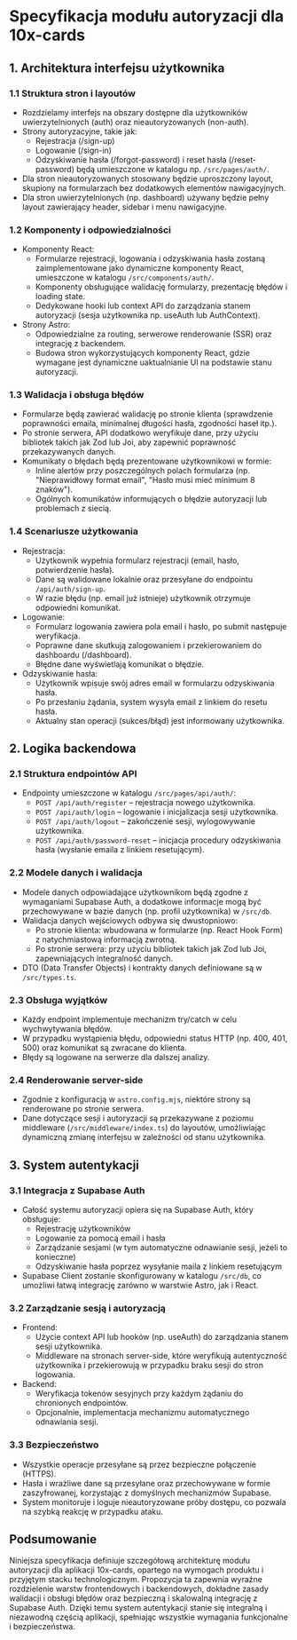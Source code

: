 # Specyfikacja modułu autoryzacji dla 10x-cards

## 1. Architektura interfejsu użytkownika

### 1.1 Struktura stron i layoutów
- Rozdzielamy interfejs na obszary dostępne dla użytkowników uwierzytelnionych (auth) oraz nieautoryzowanych (non-auth).
- Strony autoryzacyjne, takie jak:
  - Rejestracja (/sign-up)
  - Logowanie (/sign-in)
  - Odzyskiwanie hasła (/forgot-password) i reset hasła (/reset-password)
  będą umieszczone w katalogu np. `/src/pages/auth/`.
- Dla stron nieautoryzowanych stosowany będzie uproszczony layout, skupiony na formularzach bez dodatkowych elementów nawigacyjnych.
- Dla stron uwierzytelnionych (np. dashboard) używany będzie pełny layout zawierający header, sidebar i menu nawigacyjne.

### 1.2 Komponenty i odpowiedzialności
- Komponenty React:
  - Formularze rejestracji, logowania i odzyskiwania hasła zostaną zaimplementowane jako dynamiczne komponenty React, umieszczone w katalogu `/src/components/auth/`.
  - Komponenty obsługujące walidację formularzy, prezentację błędów i loading state.
  - Dedykowane hooki lub context API do zarządzania stanem autoryzacji (sesja użytkownika np. useAuth lub AuthContext).
- Strony Astro:
  - Odpowiedzialne za routing, serwerowe renderowanie (SSR) oraz integrację z backendem.
  - Budowa stron wykorzystujących komponenty React, gdzie wymagane jest dynamiczne uaktualnianie UI na podstawie stanu autoryzacji.

### 1.3 Walidacja i obsługa błędów
- Formularze będą zawierać walidację po stronie klienta (sprawdzenie poprawności emaila, minimalnej długości hasła, zgodności haseł itp.).
- Po stronie serwera, API dodatkowo weryfikuje dane, przy użyciu bibliotek takich jak Zod lub Joi, aby zapewnić poprawność przekazywanych danych.
- Komunikaty o błędach będą prezentowane użytkownikowi w formie:
  - Inline alertów przy poszczególnych polach formularza (np. "Nieprawidłowy format email", "Hasło musi mieć minimum 8 znaków").
  - Ogólnych komunikatów informujących o błędzie autoryzacji lub problemach z siecią.

### 1.4 Scenariusze użytkowania
- Rejestracja:
  - Użytkownik wypełnia formularz rejestracji (email, hasło, potwierdzenie hasła).
  - Dane są walidowane lokalnie oraz przesyłane do endpointu `/api/auth/sign-up`.
  - W razie błędu (np. email już istnieje) użytkownik otrzymuje odpowiedni komunikat.
- Logowanie:
  - Formularz logowania zawiera pola email i hasło, po submit następuje weryfikacja.
  - Poprawne dane skutkują zalogowaniem i przekierowaniem do dashboardu (/dashboard).
  - Błędne dane wyświetlają komunikat o błędzie.
- Odzyskiwanie hasła:
  - Użytkownik wpisuje swój adres email w formularzu odzyskiwania hasła.
  - Po przesłaniu żądania, system wysyła email z linkiem do resetu hasła.
  - Aktualny stan operacji (sukces/błąd) jest informowany użytkownika.

## 2. Logika backendowa

### 2.1 Struktura endpointów API
- Endpointy umieszczone w katalogu `/src/pages/api/auth/`:
  - `POST /api/auth/register` – rejestracja nowego użytkownika.
  - `POST /api/auth/login` – logowanie i inicjalizacja sesji użytkownika.
  - `POST /api/auth/logout` – zakończenie sesji, wylogowywanie użytkownika.
  - `POST /api/auth/password-reset` – inicjacja procedury odzyskiwania hasła (wysłanie emaila z linkiem resetującym).

### 2.2 Modele danych i walidacja
- Modele danych odpowiadające użytkownikom będą zgodne z wymaganiami Supabase Auth, a dodatkowe informacje mogą być przechowywane w bazie danych (np. profil użytkownika) w `/src/db`.
- Walidacja danych wejściowych odbywa się dwustopniowo:
  - Po stronie klienta: wbudowana w formularze (np. React Hook Form) z natychmiastową informacją zwrotną.
  - Po stronie serwera: przy użyciu bibliotek takich jak Zod lub Joi, zapewniających integralność danych.
- DTO (Data Transfer Objects) i kontrakty danych definiowane są w `/src/types.ts`.

### 2.3 Obsługa wyjątków
- Każdy endpoint implementuje mechanizm try/catch w celu wychwytywania błędów.
- W przypadku wystąpienia błędu, odpowiedni status HTTP (np. 400, 401, 500) oraz komunikat są zwracane do klienta.
- Błędy są logowane na serwerze dla dalszej analizy.

### 2.4 Renderowanie server-side
- Zgodnie z konfiguracją w `astro.config.mjs`, niektóre strony są renderowane po stronie serwera. 
- Dane dotyczące sesji i autoryzacji są przekazywane z poziomu middleware (`/src/middleware/index.ts`) do layoutów, umożliwiając dynamiczną zmianę interfejsu w zależności od stanu użytkownika.

## 3. System autentykacji

### 3.1 Integracja z Supabase Auth
- Całość systemu autoryzacji opiera się na Supabase Auth, który obsługuje:
  - Rejestrację użytkowników
  - Logowanie za pomocą email i hasła
  - Zarządzanie sesjami (w tym automatyczne odnawianie sesji, jeżeli to konieczne)
  - Odzyskiwanie hasła poprzez wysyłanie maila z linkiem resetującym
- Supabase Client zostanie skonfigurowany w katalogu `/src/db`, co umożliwi łatwą integrację zarówno w warstwie Astro, jak i React.

### 3.2 Zarządzanie sesją i autoryzacją
- Frontend:
  - Użycie context API lub hooków (np. useAuth) do zarządzania stanem sesji użytkownika.
  - Middleware na stronach server-side, które weryfikują autentyczność użytkownika i przekierowują w przypadku braku sesji do stron logowania.
- Backend:
  - Weryfikacja tokenów sesyjnych przy każdym żądaniu do chronionych endpointów.
  - Opcjonalnie, implementacja mechanizmu automatycznego odnawiania sesji.

### 3.3 Bezpieczeństwo
- Wszystkie operacje przesyłane są przez bezpieczne połączenie (HTTPS).
- Hasła i wrażliwe dane są przesyłane oraz przechowywane w formie zaszyfrowanej, korzystając z domyślnych mechanizmów Supabase.
- System monitoruje i loguje nieautoryzowane próby dostępu, co pozwala na szybką reakcję w przypadku ataku.

## Podsumowanie

Niniejsza specyfikacja definiuje szczegółową architekturę modułu autoryzacji dla aplikacji 10x-cards, opartego na wymogach produktu i przyjętym stacku technologicznym. Propozycja ta zapewnia wyraźne rozdzielenie warstw frontendowych i backendowych, dokładne zasady walidacji i obsługi błędów oraz bezpieczną i skalowalną integrację z Supabase Auth. Dzięki temu system autentykacji stanie się integralną i niezawodną częścią aplikacji, spełniając wszystkie wymagania funkcjonalne i bezpieczeństwa. 